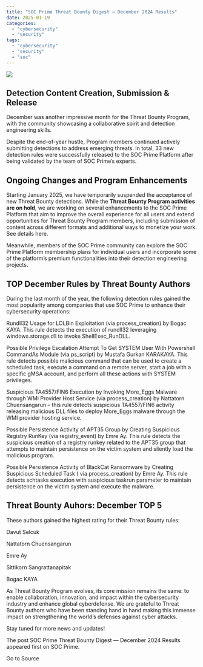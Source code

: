 ```yaml
---
title: "SOC Prime Threat Bounty Digest — December 2024 Results"
date: 2025-01-19
categories: 
  - "cybersecurity"
  - "security"
tags: 
  - "cybersecurity"
  - "security"
  - "soc"
---
```


![](https://socprime.com/wp-content/uploads/December-2024_Threat-Bounty-Digest-400x234.jpg)

## Detection Content Creation, Submission & Release

December was another impressive month for the Threat Bounty Program, with the community showcasing a collaborative spirit and detection engineering skills.

Despite the end-of-year hustle, Program members continued actively submitting detections to address emerging threats. In total, 33 new detection rules were successfully released to the SOC Prime Platform after being validated by the team of SOC Prime’s experts.

## Ongoing Changes and Program Enhancements

Starting January 2025, we have temporarily suspended the acceptance of new Threat Bounty detections. While the **Threat Bounty Program activities are on hold**, we are working on several enhancements to the SOC Prime Platform that aim to improve the overall experience for all users and extend opportunities for Threat Bounty Program members, including submission of content across different formats and additional ways to monetize your work. See details here.

Meanwhile, members of the SOC Prime community can explore the SOC Prime Platform membership plans for individual users and incorporate some of the platform’s premium functionalities into their detection engineering projects. 

## TOP December Rules by Threat Bounty Authors

During the last month of the year, the following detection rules gained the most popularity among companies that use SOC Prime to enhance their cybersecurity operations:

Rundll32 Usage for LOLBin Exploitation (via process\_creation) by Bogac KAYA. This rule detects the execution of rundll32 leveraging windows.storage.dll to invoke ShellExec\_RunDLL.

Possible Privilege Escalation Attempt To Get SYSTEM User With Powershell CommandAs Module (via ps\_script) by Mustafa Gurkan KARAKAYA. This rule detects possible malicious command that can be used to create a scheduled task, execute a command on a remote server, start a job with a specific gMSA account, and perform all these actions with SYSTEM privileges.

Suspicious TA4557/FIN6 Execution by Invoking More\_Eggs Malware through WMI Provider Host Service (via process\_creation) by Nattatorn Chuensangarun – this rule detects suspicious TA4557/FIN6 activity releasing malicious DLL files to deploy More\_Eggs malware through the WMI provider hosting service.

Possible Persistence Activity of APT35 Group by Creating Suspicious Registry RunKey (via registry\_event) by Emre Ay. This rule detects the suspicious creation of a registry runkey related to the APT35 group that attempts to maintain persistence on the victim system and silently load the malicious program.

Possible Persistence Activity of BlackCat Ransomware by Creating Suspicious Scheduled Task ( via process\_creation) by Emre Ay. This rule detects schtasks execution with suspicious taskrun parameter to maintain persistence on the victim system and execute the malware.

## Threat Bounty Auhors: December TOP 5

These authors gained the highest rating for their Threat Bounty rules: 

Davut Selcuk

Nattatorn Chuensangarun 

Emre Ay

Sittikorn Sangrattanapitak

Bogac KAYA

As Threat Bounty Program evolves, its core mission remains the same: to enable collaboration, innovation, and impact within the cybersecurity industry and enhance global cyberdefense. We are grateful to Threat Bounty authors who have been standing hand in hand making this immense impact on strengthening the world’s defenses against cyber attacks. 

Stay tuned for more news and updates! 

  
  

The post SOC Prime Threat Bounty Digest — December 2024 Results appeared first on SOC Prime.

Go to Source
